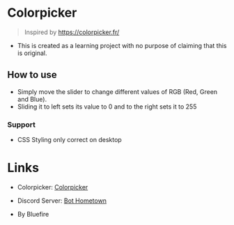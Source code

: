 # Colorpicker

> Inspired by https://colorpicker.fr/


- This is created as a learning project with no purpose of claiming that this is original.

## How to use

- Simply move the slider to change different values of RGB (Red, Green and Blue).
- Sliding it to left sets its value to 0 and to the right sets it to 255

### Support

- CSS Styling only correct on desktop

# Links

- Colorpicker: [Colorpicker](https://bit.ly/colorpicker_blfr)
- Discord Server: [Bot Hometown](https://discord.gg/cNuzW5eN4S)


- By Bluefire